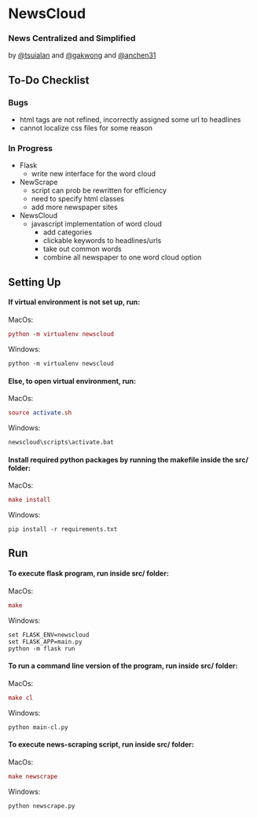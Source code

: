 # NewsCloud
### News Centralized and Simplified 
by [@tsuialan](https://github.com/tsuialan) and [@gakwong](https://github.com/gakwong) and [@anchen31](https://github.com/anchen31)
## To-Do Checklist
### Bugs
- html tags are not refined, incorrectly assigned some url to headlines
- cannot localize css files for some reason
### In Progress
- Flask
  - write new interface for the word cloud
- NewScrape
  - script can prob be rewritten for efficiency
  - need to specify html classes
  - add more newspaper sites
- NewsCloud
  - javascript implementation of word cloud
    - add categories
    - clickable keywords to headlines/urls
    - take out common words
    - combine all newspaper to one word cloud option  <br>
## Setting Up
#### If virtual environment is not set up, run: 
MacOs: 
``` MAC
python -m virtualenv newscloud
```
Windows: 
``` WIN
python -m virtualenv newscloud
```
#### Else, to open virtual environment, run:
MacOs: 
``` MAC
source activate.sh
```
Windows: 
``` WIN
newscloud\scripts\activate.bat
```
#### Install required python packages by running the makefile inside the src/ folder:
MacOs: 
``` MAC
make install
```
Windows: 
``` WIN
pip install -r requirements.txt
```
## Run
#### To execute flask program, run inside src/ folder:
MacOs: 
``` MAC
make
```
Windows: 
``` WIN
set FLASK_ENV=newscloud
set FLASK_APP=main.py
python -m flask run
```
#### To run a command line version of the program, run inside src/ folder:
MacOs: 
``` MAC
make cl
```
Windows: 
``` WIN
python main-cl.py
```
#### To execute news-scraping script, run inside src/ folder:
MacOs:
``` MAC
make newscrape
```
Windows:
``` WIN
python newscrape.py
```
